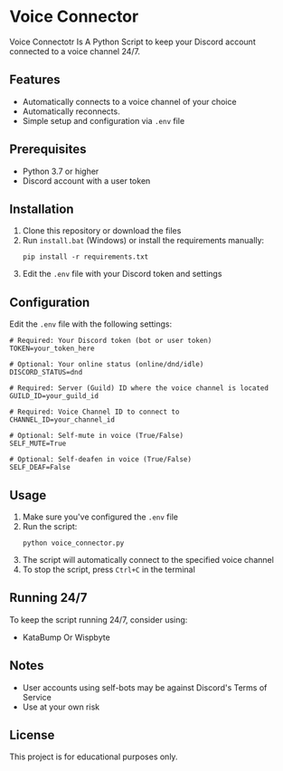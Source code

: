 # Voice Connector

Voice Connectotr Is A Python Script to keep your Discord account connected to a voice channel 24/7.

## Features

- Automatically connects to a voice channel of your choice
- Automatically reconnects.
- Simple setup and configuration via `.env` file
## Prerequisites

- Python 3.7 or higher
- Discord account with a user token

## Installation

1. Clone this repository or download the files
2. Run `install.bat` (Windows) or install the requirements manually:
   ```
   pip install -r requirements.txt
   ```
3. Edit the `.env` file with your Discord token and settings

## Configuration

Edit the `.env` file with the following settings:

```
# Required: Your Discord token (bot or user token)
TOKEN=your_token_here

# Optional: Your online status (online/dnd/idle)
DISCORD_STATUS=dnd

# Required: Server (Guild) ID where the voice channel is located
GUILD_ID=your_guild_id

# Required: Voice Channel ID to connect to
CHANNEL_ID=your_channel_id

# Optional: Self-mute in voice (True/False)
SELF_MUTE=True

# Optional: Self-deafen in voice (True/False)
SELF_DEAF=False
```

## Usage

1. Make sure you've configured the `.env` file
2. Run the script:
   ```
   python voice_connector.py
   ```
3. The script will automatically connect to the specified voice channel
4. To stop the script, press `Ctrl+C` in the terminal

## Running 24/7

To keep the script running 24/7, consider using:
- KataBump Or Wispbyte
## Notes

- User accounts using self-bots may be against Discord's Terms of Service
- Use at your own risk

## License

This project is for educational purposes only.
